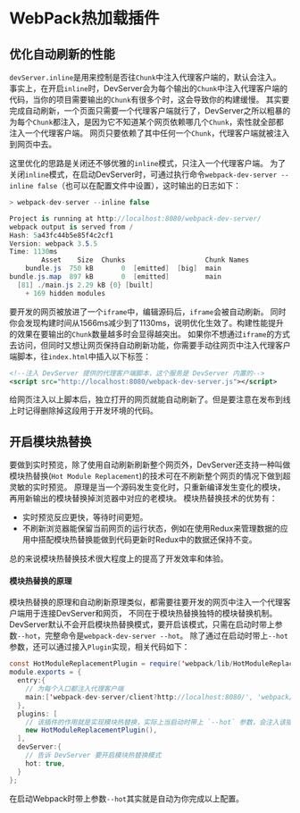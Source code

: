 # WebPack热加载插件

## 优化自动刷新的性能



`devServer.inline`是用来控制是否往`Chunk`中注入代理客户端的，默认会注入。 事实上，在开启`inline`时，DevServer会为每个输出的`Chunk`中注入代理客户端的代码，当你的项目需要输出的`Chunk`有很多个时，这会导致你的构建缓慢。 其实要完成自动刷新，一个页面只需要一个代理客户端就行了，DevServer之所以粗暴的为每个`Chunk`都注入，是因为它不知道某个网页依赖哪几个`Chunk`，索性就全部都注入一个代理客户端。 网页只要依赖了其中任何一个`Chunk`，代理客户端就被注入到网页中去。

这里优化的思路是关闭还不够优雅的`inline`模式，只注入一个代理客户端。 为了关闭`inline`模式，在启动DevServer时，可通过执行命令`webpack-dev-server --inline false`（也可以在配置文件中设置），这时输出的日志如下：



```csharp
> webpack-dev-server --inline false

Project is running at http://localhost:8080/webpack-dev-server/
webpack output is served from /
Hash: 5a43fc44b5e85f4c2cf1
Version: webpack 3.5.5
Time: 1130ms
        Asset    Size  Chunks                    Chunk Names
    bundle.js  750 kB       0  [emitted]  [big]  main
bundle.js.map  897 kB       0  [emitted]         main
  [81] ./main.js 2.29 kB {0} [built]
    + 169 hidden modules
```

要开发的网页被放进了一个`iframe`中，编辑源码后，`iframe`会被自动刷新。 同时你会发现构建时间从1566ms减少到了1130ms，说明优化生效了。构建性能提升的效果在要输出的`Chunk`数量越多时会显得越突出。
 如果你不想通过`iframe`的方式去访问，但同时又想让网页保持自动刷新功能，你需要手动往网页中注入代理客户端脚本，往`index.html`中插入以下标签：

```xml
<!--注入 DevServer 提供的代理客户端脚本，这个服务是 DevServer 内置的-->
<script src="http://localhost:8080/webpack-dev-server.js"></script>
```

给网页注入以上脚本后，独立打开的网页就能自动刷新了。但是要注意在发布到线上时记得删除掉这段用于开发环境的代码。

## 开启模块热替换

要做到实时预览，除了使用自动刷新刷新整个网页外，DevServer还支持一种叫做模块热替换(`Hot Module Replacement`)的技术可在不刷新整个网页的情况下做到超灵敏的实时预览。 原理是当一个源码发生变化时，只重新编译发生变化的模块，再用新输出的模块替换掉浏览器中对应的老模块。
 模块热替换技术的优势有：

- 实时预览反应更快，等待时间更短。
- 不刷新浏览器能保留当前网页的运行状态，例如在使用Redux来管理数据的应用中搭配模块热替换能做到代码更新时Redux中的数据还保持不变。

总的来说模块热替换技术很大程度上的提高了开发效率和体验。

#### 模块热替换的原理

模块热替换的原理和自动刷新原理类似，都需要往要开发的网页中注入一个代理客户端用于连接DevServer和网页， 不同在于模块热替换独特的模块替换机制。
 DevServer默认不会开启模块热替换模式，要开启该模式，只需在启动时带上参数`--hot`，完整命令是`webpack-dev-server --hot`。
 除了通过在启动时带上`--hot`参数，还可以通过接入`Plugin`实现，相关代码如下：



```java
const HotModuleReplacementPlugin = require('webpack/lib/HotModuleReplacementPlugin');
module.exports = {
  entry:{
    // 为每个入口都注入代理客户端
    main:['webpack-dev-server/client?http://localhost:8080/', 'webpack/hot/dev-server','./src/main.js'],
  },
  plugins: [
    // 该插件的作用就是实现模块热替换，实际上当启动时带上 `--hot` 参数，会注入该插件，生成 .hot-update.json 文件。
    new HotModuleReplacementPlugin(),
  ],
  devServer:{
    // 告诉 DevServer 要开启模块热替换模式
    hot: true,      
  }  
};
```

在启动Webpack时带上参数`--hot`其实就是自动为你完成以上配置。